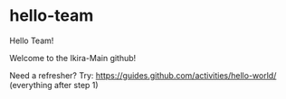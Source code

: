 # hello-team
Hello Team!

Welcome to the Ikira-Main github!

Need a refresher?
Try:
https://guides.github.com/activities/hello-world/
(everything after step 1)
